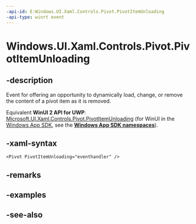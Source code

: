 ```yaml
---
-api-id: E:Windows.UI.Xaml.Controls.Pivot.PivotItemUnloading
-api-type: winrt event
---
```


<!-- Event syntax
public event Windows.Foundation.TypedEventHandler PivotItemUnloading<Windows.UI.Xaml.Controls.Pivot,  Windows.UI.Xaml.Controls.PivotItemEventArgs>
-->

# Windows.UI.Xaml.Controls.Pivot.PivotItemUnloading

## -description
Event for offering an opportunity to dynamically load, change, or remove the content of a pivot item as it is removed.

Equivalent **WinUI 2 API for UWP**: [Microsoft.UI.Xaml.Controls.Pivot.PivotItemUnloading](/windows/winui/api/microsoft.ui.xaml.controls.pivot.pivotitemunloading) (for WinUI in the [Windows App SDK](/windows/apps/windows-app-sdk/), see the **[Windows App SDK namespaces](/windows/windows-app-sdk/api/winrt/)**).

## -xaml-syntax
```xaml
<Pivot PivotItemUnloading="eventhandler" />
```


## -remarks

## -examples

## -see-also
